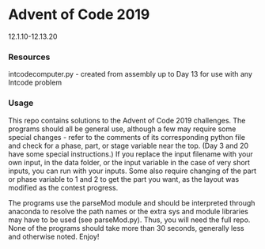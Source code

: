 # Advent of Code 2019 
12.1.10-12.13.20

### Resources
intcodecomputer.py - created from assembly up to Day 13 for use with any Intcode problem

### Usage
This repo contains solutions to the Advent of Code 2019 challenges. The programs should all be general use,
although a few may require some special changes - refer to the comments of its corresponding python file
and check for a phase, part, or stage variable near the top. (Day 3 and 20 have some special instructions.)
If you replace the input filename with your own input, in the data folder, or the input variable in
the case of very short inputs, you can run with your inputs. Some also require changing of the part or phase
variable to 1 and 2 to get the part you want, as the layout was modified as the contest progress. 

The programs use the parseMod module and should be interpreted through anaconda to resolve the path names or the extra
sys and module libraries may have to be used (see parseMod.py). Thus, you will need the full repo. None of the
programs should take more than 30 seconds, generally less and otherwise noted. Enjoy!
